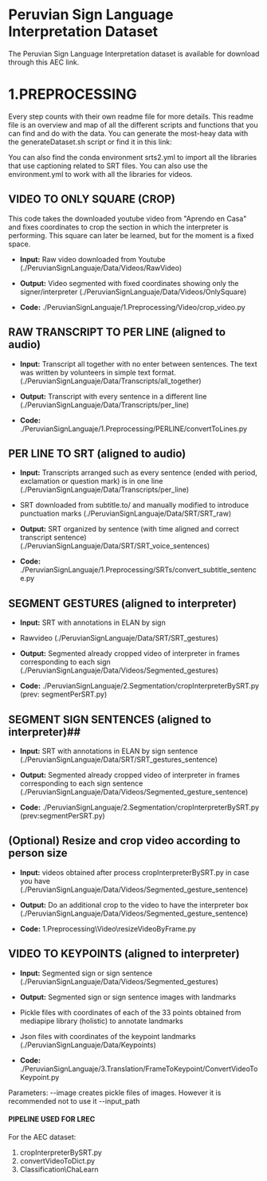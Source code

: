 # Peruvian Sign Language Interpretation Dataset

The Peruvian Sign Language Interpretation dataset is available for download through this AEC link.


# 1.PREPROCESSING #

Every step counts with their own readme file for more details. This readme file is an overview and map of all the different scripts and functions that you can find and do with the data. You can generate the most-heay data with the generateDataset.sh script or find it in this link:

You can also find the conda environment srts2.yml to import all the libraries that use captioning related to SRT files. You can also use the environment.yml to work with all the libraries for videos.


## VIDEO TO ONLY SQUARE (CROP) ##

This code takes the downloaded youtube video from "Aprendo en Casa" and fixes coordinates to crop the section in which the interpreter is performing. This square can later be learned, but for the moment is a fixed space.

- **Input:** Raw video downloaded from Youtube 
(./PeruvianSignLanguaje/Data/Videos/RawVideo)

- **Output:** Video segmented with fixed coordinates showing only the signer/interpreter
(./PeruvianSignLanguaje/Data/Videos/OnlySquare)

- **Code:** ./PeruvianSignLanguaje/1.Preprocessing/Video/crop_video.py


## RAW TRANSCRIPT TO PER LINE (aligned to audio) ##

- **Input:** Transcript all together with no enter between sentences. The text was written by volunteers in simple text format.
(./PeruvianSignLanguaje/Data/Transcripts/all_together)

- **Output:** Transcript with every sentence in a different line
(./PeruvianSignLanguaje/Data/Transcripts/per_line)

- **Code:** ./PeruvianSignLanguaje/1.Preprocessing/PERLINE/convertToLines.py


## PER LINE TO SRT (aligned to audio) ##

- **Input:** Transcripts arranged such as every sentence (ended with period, exclamation or question mark) is in one line
(./PeruvianSignLanguaje/Data/Transcripts/per_line)
- SRT downloaded from subtitle.to/ and manually modified to introduce punctuation marks
(./PeruvianSignLanguaje/Data/SRT/SRT_raw)

- **Output:** SRT organized by sentence (with time aligned and correct transcript sentence)
(./PeruvianSignLanguaje/Data/SRT/SRT_voice_sentences)

- **Code:** ./PeruvianSignLanguaje/1.Preprocessing/SRTs/convert_subtitle_sentence.py



## SEGMENT GESTURES (aligned to interpreter) ##

- **Input:** SRT with annotations in ELAN by sign
- Rawvideo
(./PeruvianSignLanguaje/Data/SRT/SRT_gestures)

- **Output:** Segmented already cropped video of interpreter in frames corresponding to each sign
(./PeruvianSignLanguaje/Data/Videos/Segmented_gestures)

- **Code:** ./PeruvianSignLanguaje/2.Segmentation/cropInterpreterBySRT.py (prev: segmentPerSRT.py)


## SEGMENT SIGN SENTENCES (aligned to interpreter)##

- **Input:**  SRT with annotations in ELAN by sign sentence
(./PeruvianSignLanguaje/Data/SRT/SRT_gestures_sentence)

- **Output:** Segmented already cropped video of interpreter in frames corresponding to each sign sentence
(./PeruvianSignLanguaje/Data/Videos/Segmented_gesture_sentence)

- **Code:** ./PeruvianSignLanguaje/2.Segmentation/cropInterpreterBySRT.py (prev:segmentPerSRT.py)

## (Optional) Resize and crop video according to person size ##

- **Input:**  videos obtained after process cropInterpreterBySRT.py in case you have 
(./PeruvianSignLanguaje/Data/Videos/Segmented_gesture_sentence)

- **Output:** Do an additional crop to the video to have the interpreter box
(./PeruvianSignLanguaje/Data/Videos/Segmented_gesture_sentence)

- **Code:** 1.Preprocessing\Video\resizeVideoByFrame.py

## VIDEO TO KEYPOINTS (aligned to interpreter) ##

- **Input:** Segmented sign or sign sentence
(./PeruvianSignLanguaje/Data/Videos/Segmented_gestures)

- **Output:** Segmented sign or sign sentence images with landmarks
- Pickle files with coordinates of each of the 33 points obtained from mediapipe library (holistic) to annotate landmarks
- Json files with coordinates of the keypoint landmarks
(./PeruvianSignLanguaje/Data/Keypoints)

- **Code:** ./PeruvianSignLanguaje/3.Translation/FrameToKeypoint/ConvertVideoToKeypoint.py

Parameters:
--image creates pickle files of images. However it is recommended not to use it
--input_path


#### PIPELINE USED FOR LREC ####
For the AEC dataset:
1. cropInterpreterBySRT.py
2. convertVideoToDict.py
3. Classification\ChaLearn


